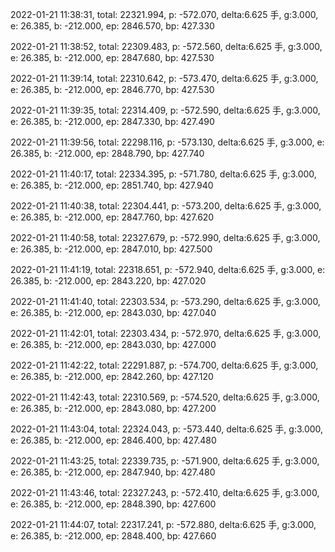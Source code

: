 2022-01-21 11:38:31, total: 22321.994, p: -572.070, delta:6.625 手, g:3.000, e: 26.385, b: -212.000, ep: 2846.570, bp: 427.330

2022-01-21 11:38:52, total: 22309.483, p: -572.560, delta:6.625 手, g:3.000, e: 26.385, b: -212.000, ep: 2847.680, bp: 427.530

2022-01-21 11:39:14, total: 22310.642, p: -573.470, delta:6.625 手, g:3.000, e: 26.385, b: -212.000, ep: 2846.770, bp: 427.530

2022-01-21 11:39:35, total: 22314.409, p: -572.590, delta:6.625 手, g:3.000, e: 26.385, b: -212.000, ep: 2847.330, bp: 427.490

2022-01-21 11:39:56, total: 22298.116, p: -573.130, delta:6.625 手, g:3.000, e: 26.385, b: -212.000, ep: 2848.790, bp: 427.740

2022-01-21 11:40:17, total: 22334.395, p: -571.780, delta:6.625 手, g:3.000, e: 26.385, b: -212.000, ep: 2851.740, bp: 427.940

2022-01-21 11:40:38, total: 22304.441, p: -573.200, delta:6.625 手, g:3.000, e: 26.385, b: -212.000, ep: 2847.760, bp: 427.620

2022-01-21 11:40:58, total: 22327.679, p: -572.990, delta:6.625 手, g:3.000, e: 26.385, b: -212.000, ep: 2847.010, bp: 427.500

2022-01-21 11:41:19, total: 22318.651, p: -572.940, delta:6.625 手, g:3.000, e: 26.385, b: -212.000, ep: 2843.220, bp: 427.020

2022-01-21 11:41:40, total: 22303.534, p: -573.290, delta:6.625 手, g:3.000, e: 26.385, b: -212.000, ep: 2843.030, bp: 427.040

2022-01-21 11:42:01, total: 22303.434, p: -572.970, delta:6.625 手, g:3.000, e: 26.385, b: -212.000, ep: 2843.030, bp: 427.000

2022-01-21 11:42:22, total: 22291.887, p: -574.700, delta:6.625 手, g:3.000, e: 26.385, b: -212.000, ep: 2842.260, bp: 427.120

2022-01-21 11:42:43, total: 22310.569, p: -574.520, delta:6.625 手, g:3.000, e: 26.385, b: -212.000, ep: 2843.080, bp: 427.200

2022-01-21 11:43:04, total: 22324.043, p: -573.440, delta:6.625 手, g:3.000, e: 26.385, b: -212.000, ep: 2846.400, bp: 427.480

2022-01-21 11:43:25, total: 22339.735, p: -571.900, delta:6.625 手, g:3.000, e: 26.385, b: -212.000, ep: 2847.940, bp: 427.480

2022-01-21 11:43:46, total: 22327.243, p: -572.410, delta:6.625 手, g:3.000, e: 26.385, b: -212.000, ep: 2848.390, bp: 427.600

2022-01-21 11:44:07, total: 22317.241, p: -572.880, delta:6.625 手, g:3.000, e: 26.385, b: -212.000, ep: 2848.400, bp: 427.660
